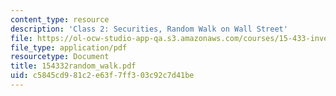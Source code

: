 ```yaml
---
content_type: resource
description: 'Class 2: Securities, Random Walk on Wall Street'
file: https://ol-ocw-studio-app-qa.s3.amazonaws.com/courses/15-433-investments-spring-2003/c5845cd981c2e63f7ff303c92c7d41be_154332random_walk.pdf
file_type: application/pdf
resourcetype: Document
title: 154332random_walk.pdf
uid: c5845cd9-81c2-e63f-7ff3-03c92c7d41be
---
```

